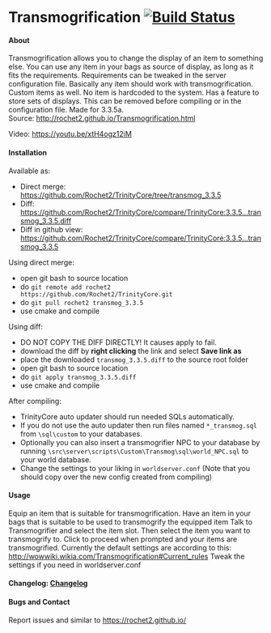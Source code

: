 # Transmogrification [![Build Status](https://travis-ci.org/Rochet2/TrinityCore.svg?branch=transmog_3.3.5)](https://travis-ci.org/Rochet2/TrinityCore)

#### About
Transmogrification allows you to change the display of an item to something else.
You can use any item in your bags as source of display, as long as it fits the requirements.
Requirements can be tweaked in the server configuration file.
Basically any item should work with transmogrification. Custom items as well. No item is hardcoded to the system.
Has a feature to store sets of displays. This can be removed before compiling or in the configuration file.
Made for 3.3.5a.<br />
Source: http://rochet2.github.io/Transmogrification.html

Video: https://youtu.be/xtH4ogz12iM

#### Installation

Available as:
- Direct merge: https://github.com/Rochet2/TrinityCore/tree/transmog_3.3.5
- Diff: https://github.com/Rochet2/TrinityCore/compare/TrinityCore:3.3.5...transmog_3.3.5.diff
- Diff in github view: https://github.com/Rochet2/TrinityCore/compare/TrinityCore:3.3.5...transmog_3.3.5

Using direct merge:
- open git bash to source location
- do `git remote add rochet2 https://github.com/Rochet2/TrinityCore.git`
- do `git pull rochet2 transmog_3.3.5`
- use cmake and compile

Using diff:
- DO NOT COPY THE DIFF DIRECTLY! It causes apply to fail.
- download the diff by __right clicking__ the link and select __Save link as__
- place the downloaded `transmog_3.3.5.diff` to the source root folder
- open git bash to source location
- do `git apply transmog_3.3.5.diff`
- use cmake and compile

After compiling:
- TrinityCore auto updater should run needed SQLs automatically.
- If you do not use the auto updater then run files named `*_transmog.sql` from `\sql\custom` to your databases.
- Optionally you can also insert a transmogrifier NPC to your database by running `\src\server\scripts\Custom\Transmog\sql\world_NPC.sql` to your world database.
- Change the settings to your liking in `worldserver.conf` (Note that you should copy over the new config created from compiling)

#### Usage
Equip an item that is suitable for transmogrification.
Have an item in your bags that is suitable to be used to transmogrify the equipped item
Talk to Transmogrifier and select the item slot. Then select the item you want to transmogrify to.
Click to proceed when prompted and your items are transmogrified.
Currently the default settings are according to this: http://wowwiki.wikia.com/Transmogrification#Current_rules
Tweak the settings if you need in worldserver.conf

#### Changelog: [Changelog](https://github.com/Rochet2/TrinityCore/blob/transmog_3.3.5/src/server/scripts/Custom/Transmog/CHANGELOG.md)

#### Bugs and Contact
Report issues and similar to https://rochet2.github.io/